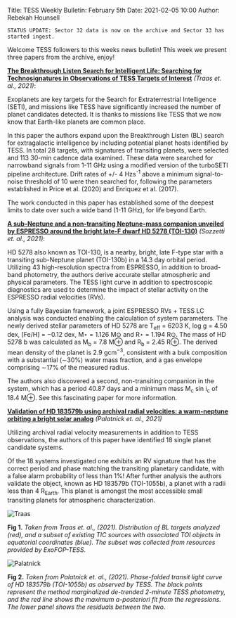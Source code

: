Title: TESS Weekly Bulletin: February 5th 
Date: 2021-02-05 10:00
Author: Rebekah Hounsell

`STATUS UPDATE: Sector 32 data is now on the archive and Sector 33 has started ingest.`

Welcome TESS followers to this weeks news bulletin!
This week we present three papers from the archive, enjoy!


**[The Breakthrough Listen Search for Intelligent Life: Searching for Technosignatures in Observations of TESS Targets of Interest](https://arxiv.org/abs/2101.11137)** *(Traas et. al., 2021)*:

Exoplanets are key targets for the Search for Extraterrestrial Intelligence (SETI), and missions like TESS have significantly increased the number of planet candidates detected. It is thanks to missions like TESS that we now know that Earth-like planets are common place.

In this paper the authors expand upon the Breakthrough Listen (BL) search for extragalactic intelligence by including potential planet hosts identified by TESS. In total 28 targets, with signatures of transiting planets, were selected and 113 30-min cadence data examined. These data were searched for narrowband signals from 1-11 GHz using a modified version of the turboSETI pipeline architecture. Drift rates of +/- 4 Hzs<sup>-1</sup> above a minimum signal-to-noise threshold of 10 were then searched for, following the parameters established in Price et al. (2020) and Enriquez et al. (2017).

The work conducted in this paper has established some of the deepest limits to date over such a wide band (1-11 GHz), for life beyond Earth.

**[A sub-Neptune and a non-transiting Neptune-mass companion unveiled by ESPRESSO around the bright late-F dwarf HD 5278 (TOI-130)](https://arxiv.org/abs/2101.12300)** *(Sozzetti et. al., 2021)*:

HD 5278 also known as TOI-130, is a nearby, bright, late F-type star with a transiting sub-Neptune planet (TOI-130b) in a 14.3 day orbital period. Utilizing 43 high-resolution spectra from ESPRESSO, in addition to broad-band photometry, the authors derive accurate stellar atmospheric and physical parameters. The TESS light curve in addition to spectroscopic diagnostics are used to determine the impact of stellar activity on the ESPRESSO radial velocities (RVs).

Using a fully Bayesian framework, a joint ESPRESSO RVs + TESS LC analysis was conducted enabling the calculation of system parameters. The newly derived stellar parameters of HD 5278 are T<sub>eff</sub> = 6203 K, log g = 4.50 dex, [Fe/H] = −0.12 dex, M&#8902; = 1.126 M⊙ and R&#8902; = 1.194 R⊙. The mass of HD 5278 b was calculated as M<sub>b</sub> = 7.8 M⊕ and R<sub>b</sub> = 2.45 R⊕. The derived mean density of the planet is 2.9 gcm<sup>−3</sup>, consistent with a bulk composition with a substantial (∼30%) water mass fraction, and a gas envelope comprising ∼17% of the measured radius.

The authors also discovered a second, non-transiting companion in the system, which has a period 40.87 days and a minimum mass M<sub>c</sub> sin i<sub>c</sub> of 18.4 M⊕. See this fascinating paper for more information.


**[Validation of HD 183579b using archival radial velocities: a warm-neptune orbiting a bright solar analog](https://arxiv.org/abs/2101.12137)** *(Palatnick et. al., 2021)*

Utilizing archival radial velocity measurements in addition to TESS observations, the authors of this paper have identified 18 single planet candidate systems.

Of the 18 systems investigated one exhibits an RV signature that has the correct period and phase matching the transiting planetary candidate, with a false alarm probability of less than 1%! After further analysis the authors validate the object, known as HD 183579b (TOI-1055b), a planet with a radii less than 4 R<sub>Earth</sub>. This planet is amongst the most accessible small transiting planets for atmospheric characterization. 


![Traas](images/Traas.png)

**Fig 1.** *Taken from Traas et. al., (2021). Distribution of BL targets analyzed (red), and a subset of existing TIC sources with associated TOI objects in equatorial coordinates (blue). The subset was collected from resources provided by ExoFOP-TESS.*

![ Palatnick](images/Palatnick.png)

**Fig 2.** *Taken from Palatnick et. al., (2021). Phase-folded transit light curve of HD 183579b (TOI-1055b) as observed by TESS. The black points represent the method marginalized de-trended 2-minute TESS photometry, and the red line shows the maximum a-posteriori fit from the regressions. The lower panel shows the residuals between the two.*